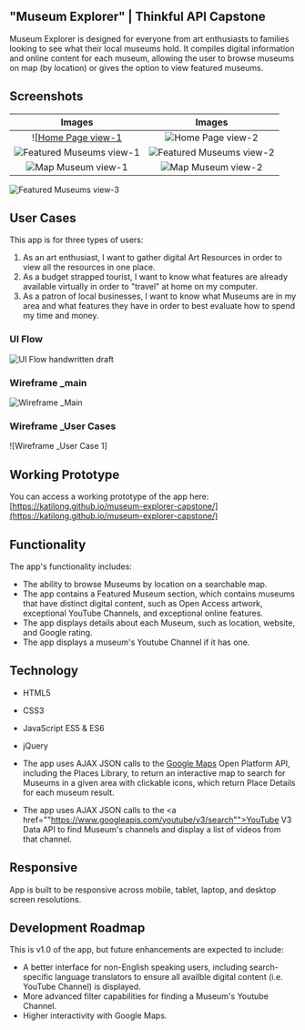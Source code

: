## "Museum Explorer" | Thinkful API Capstone
Museum Explorer is designed for everyone from art enthusiasts to families looking to see what their local museums hold. It compiles digital information and online content for each museum, allowing the user to browse museums on map (by location) or gives the option to view featured museums.

## Screenshots

Images | Images
:-------------------------:|:-------------------------:
![[Home Page view-1](https://github.com/KatiLong/museum-explorer-capstone/blob/master/readme-images/home-page-1.jpg)  |  ![Home Page view-2](https://github.com/KatiLong/museum-explorer-capstone/blob/master/readme-images/home-page-2.jpg)
![Featured Museums view-1](https://github.com/KatiLong/museum-explorer-capstone/blob/master/readme-images/featured-museum-1.jpg) | ![Featured Museums view-2](https://github.com/KatiLong/museum-explorer-capstone/blob/master/readme-images/featured-museum-2.jpg)
![Map Museum view-1](https://github.com/KatiLong/museum-explorer-capstone/blob/master/readme-images/map-museum-1.jpg) | ![Map Museum view-2](https://github.com/KatiLong/museum-explorer-capstone/blob/master/readme-images/map-museum-2.jpg)
![Featured Museums view-3](https://github.com/KatiLong/museum-explorer-capstone/blob/master/readme-images/featured-museum-3.jpg)

## User Cases
This app is for three types of users:
1. As an art enthusiast, I want to gather digital Art Resources in order to view all the resources in one place.
2. As a budget strapped tourist, I want to know what features are already available virtually in order to "travel" at home on my computer.
3. As a patron of local businesses, I want to know what Museums are in my area and what features they have in order to best evaluate how to spend my time and money.

### UI Flow
![UI Flow handwritten draft](https://github.com/KatiLong/museum-explorer-capstone/blob/master/readme-images/FullSizeRender%2011.jpg)
### Wireframe _main
![Wireframe _Main](https://github.com/KatiLong/museum-explorer-capstone/blob/master/readme-images/Wireframev1.jpg)
### Wireframe _User Cases
![Wireframe _User Case 1]

## Working Prototype
You can access a working prototype of the app here: [https://katilong.github.io/museum-explorer-capstone/](https://katilong.github.io/museum-explorer-capstone/)

## Functionality
The app's functionality includes:
* The ability to browse Museums by location on a searchable map.
* The app contains a Featured Museum section, which contains museums that have distinct digital content, such as Open Access artwork, exceptional YouTube Channels, and exceptional online features.
* The app displays details about each Museum, such as location, website, and Google rating.
* The app displays a museum's Youtube Channel if it has one.

## Technology
* HTML5
* CSS3
* JavaScript ES5 & ES6
* jQuery

* The app uses AJAX JSON calls to the <a href="https://maps.googleapis.com/maps/api">Google Maps</a> Open Platform API, including the Places Library, to return an interactive map to search for Museums in a given area with clickable icons, which return Place Details for each museum result.
* The app uses AJAX JSON calls to the <a href=""https://www.googleapis.com/youtube/v3/search"">YouTube</a> V3 Data API to find Museum's channels and display a list of videos from that channel.

## Responsive
App is built to be responsive across mobile, tablet, laptop, and desktop screen resolutions.

## Development Roadmap
This is v1.0 of the app, but future enhancements are expected to include:
* A better interface for non-English speaking users, including search-specific language translators to ensure all availble digital content (i.e. YouTube Channel) is displayed.
* More advanced filter capabilities for finding a Museum's Youtube Channel.
* Higher interactivity with Google Maps.
